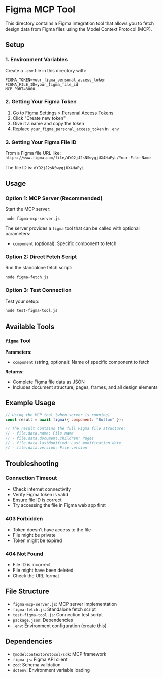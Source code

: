 # Figma MCP Tool

This directory contains a Figma integration tool that allows you to fetch design data from Figma files using the Model Context Protocol (MCP).

## Setup

### 1. Environment Variables

Create a `.env` file in this directory with:

```env
FIGMA_TOKEN=your_figma_personal_access_token
FIGMA_FILE_ID=your_figma_file_id
MCP_PORT=3000
```

### 2. Getting Your Figma Token

1. Go to [Figma Settings > Personal Access Tokens](https://www.figma.com/settings)
2. Click "Create new token"
3. Give it a name and copy the token
4. Replace `your_figma_personal_access_token` in `.env`

### 3. Getting Your Figma File ID

From a Figma file URL like:
`https://www.figma.com/file/dYO2jJ2sNSwygjUX4HaFyL/Your-File-Name`

The file ID is: `dYO2jJ2sNSwygjUX4HaFyL`

## Usage

### Option 1: MCP Server (Recommended)

Start the MCP server:
```bash
node figma-mcp-server.js
```

The server provides a `figma` tool that can be called with optional parameters:
- `component` (optional): Specific component to fetch

### Option 2: Direct Fetch Script

Run the standalone fetch script:
```bash
node figma-fetch.js
```

### Option 3: Test Connection

Test your setup:
```bash
node test-figma-tool.js
```

## Available Tools

### `figma` Tool

**Parameters:**
- `component` (string, optional): Name of specific component to fetch

**Returns:**
- Complete Figma file data as JSON
- Includes document structure, pages, frames, and all design elements

## Example Usage

```javascript
// Using the MCP tool (when server is running)
const result = await figma({ component: "Button" });

// The result contains the full Figma file structure:
// - file.data.name: File name
// - file.data.document.children: Pages
// - file.data.lastModified: Last modification date
// - file.data.version: File version
```

## Troubleshooting

### Connection Timeout
- Check internet connectivity
- Verify Figma token is valid
- Ensure file ID is correct
- Try accessing the file in Figma web app first

### 403 Forbidden
- Token doesn't have access to the file
- File might be private
- Token might be expired

### 404 Not Found
- File ID is incorrect
- File might have been deleted
- Check the URL format

## File Structure

- `figma-mcp-server.js`: MCP server implementation
- `figma-fetch.js`: Standalone fetch script
- `test-figma-tool.js`: Connection test script
- `package.json`: Dependencies
- `.env`: Environment configuration (create this)

## Dependencies

- `@modelcontextprotocol/sdk`: MCP framework
- `figma-js`: Figma API client
- `zod`: Schema validation
- `dotenv`: Environment variable loading
